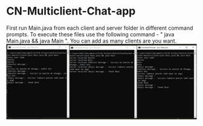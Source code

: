 # CN-Multiclient-Chat-app
First run Main.java from each client and server folder in different command prompts.
To execute these files use the following command - " java Main.java && java Main ".
You can add as many clients are you want.
<img src="/Multiclient chat.jpeg" alt="My cool logo"/>
